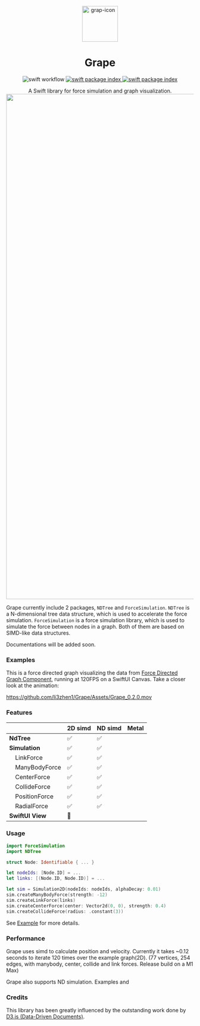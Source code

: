 <p align="center">
  <img alt="grap-icon" src="https://github.com/li3zhen1/Grape/assets/45376537/e4eca3c1-e442-459e-be72-9620da5ac95e" height="96">
  <h1 align="center">Grape</h1>
</p>

<p align="center">
  <img src="https://github.com/li3zhen1/Grape/actions/workflows/swift.yml/badge.svg" alt="swift workflow">
  <a href="https://swiftpackageindex.com/li3zhen1/Grape">
  <img src="https://img.shields.io/endpoint?url=https%3A%2F%2Fswiftpackageindex.com%2Fapi%2Fpackages%2Fli3zhen1%2FGrape%2Fbadge%3Ftype%3Dswift-versions" alt="swift package index">
  </a>
  <a href="https://swiftpackageindex.com/li3zhen1/Grape">
  <img src="https://img.shields.io/endpoint?url=https%3A%2F%2Fswiftpackageindex.com%2Fapi%2Fpackages%2Fli3zhen1%2FGrape%2Fbadge%3Ftype%3Dplatforms" alt="swift package index">
  </a>

</p>

<p align="center">A Swift library for force simulation and graph visualization.
<img width="1355" alt="ForceDirected" src="https://github.com/li3zhen1/Grape/assets/45376537/800a2dd6-18d4-493f-a971-6cd1164aeb11"></p>



Grape currently include 2 packages, `NDTree` and `ForceSimulation`. `NDTree` is a N-dimensional tree data structure, which is used to accelerate the force simulation. `ForceSimulation` is a force simulation library, which is used to simulate the force between nodes in a graph. Both of them are based on SIMD-like data structures. 

Documentations will be added soon.


### Examples

This is a force directed graph visualizing the data from [Force Directed Graph Component](https://observablehq.com/@d3/force-directed-graph-component), running at 120FPS on a SwiftUI Canvas. Take a closer look at the animation:

https://github.com/li3zhen1/Grape/Assets/Grape_0.2.0.mov


### Features

|   | 2D simd | ND simd | Metal |
| --- | --- | --- | --- |
| **NdTree** | ✅ | ✅ |  |
| **Simulation** | ✅ | ✅ |  |
| &emsp;LinkForce | ✅ | ✅ |  |
| &emsp;ManyBodyForce | ✅ | ✅ |  |
| &emsp;CenterForce | ✅ | ✅ |  |
| &emsp;CollideForce | ✅ | ✅ |  |
| &emsp;PositionForce | ✅ | ✅ |  |
| &emsp;RadialForce | ✅ | ✅ |  |
| **SwiftUI View** | 🚧 |  |  |


### Usage

```swift
import ForceSimulation
import NDTree

struct Node: Identifiable { ... }

let nodeIds: [Node.ID] = ... 
let links: [(Node.ID, Node.ID)] = ... 

let sim = Simulation2D(nodeIds: nodeIds, alphaDecay: 0.01)
sim.createManyBodyForce(strength: -12)
sim.createLinkForce(links)
sim.createCenterForce(center: Vector2d(0, 0), strength: 0.4)
sim.createCollideForce(radius: .constant(3))

```

See [Example](https://github.com/li3zhen1/Grape/tree/main/Examples/ForceDirectedGraphExample) for more details.



### Performance

Grape uses simd to calculate position and velocity. Currently it takes ~0.12 seconds to iterate 120 times over the example graph(2D). (77 vertices, 254 edges, with manybody, center, collide and link forces. Release build on a M1 Max)

Grape also supports ND simulation. Examples and




### Credits

This library has been greatly influenced by the outstanding work done by [D3.js (Data-Driven Documents)](https://d3js.org).
